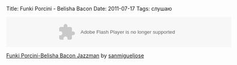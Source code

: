Title: Funki Porcini - Belisha Bacon
Date: 2011-07-17
Tags: слушаю

<div class="text"><object height="81" width="100%"> <param name="movie" value="http://player.soundcloud.com/player.swf?url=http%3A%2F%2Fapi.soundcloud.com%2Ftracks%2F6547882&amp;show_comments=false&amp;auto_play=false&amp;color=000000"></param> <param name="allowscriptaccess" value="always"></param> <embed allowscriptaccess="always" height="81" src="http://player.soundcloud.com/player.swf?url=http%3A%2F%2Fapi.soundcloud.com%2Ftracks%2F6547882&amp;show_comments=false&amp;auto_play=false&amp;color=000000" type="application/x-shockwave-flash" width="600"></embed> </object>  <p> <span><a href="http://soundcloud.com/sanmigueljose/funki-porcini-belisha-beacon-jazzman">Funki Porcini-Belisha Bacon Jazzman</a> by <a href="http://soundcloud.com/sanmigueljose">sanmigueljose</a></span></p></div>